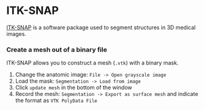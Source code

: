 # ITK-SNAP

[ITK-SNAP](http://www.itksnap.org/pmwiki/pmwiki.php) is a software package used to segment structures in 3D medical images.

### Create a mesh out of a binary file <a id="create_a_mesh_out_of_a_binary_file"></a>

ITK-SNAP allows you to construct a mesh \(`.vtk`\) with a binary mask.

1. Change the anatomic image: `File -> Open grayscale image` 
2. Load the mask: `Segmentation -> Load from image` 
3. Click `update mesh` in the bottom of the window
4. Record the mesh: `Segmentation -> Export as surface mesh` and indicate the format as `VTK PolyData File`

